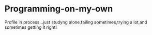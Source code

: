 # Programming-on-my-own
Profile in process...just studyng alone,failing sometimes,trying a lot,and sometimes getting it right!
